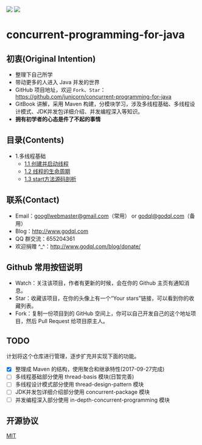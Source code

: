 [![](https://img.shields.io/badge/开源社区-junicorn-green.svg)](https://github.com/junicorn)
[![](https://img.shields.io/badge/license-MIT-000000.svg)](LICENSE)

# concurrent-programming-for-java

## 初衷(Original Intention)

- 整理下自己所学
- 带动更多的人进入 Java 并发的世界
- GitHub 项目地址，欢迎 `Fork`、`Star`：<https://github.com/junicorn/concurrent-programming-for-java>
- GitBook 讲解，采用 Maven 构建，分模块学习，涉及多线程基础、多线程设计模式、JDK并发包详细介绍、并发编程深入等知识。
- **拥有初学者的心态是件了不起的事情**

## 目录(Contents)

- 1.多线程基础
   - [1.1 创建并启动线程](https://dr-lester.gitbooks.io/concurrent-programming-for-java/content/headline/1.1chapter.html)
   - [1.2 线程的生命周期](https://dr-lester.gitbooks.io/concurrent-programming-for-java/content/headline/1.2chapter.html)
   - [1.3 start方法源码剖析](https://dr-lester.gitbooks.io/concurrent-programming-for-java/content/headline/1.3chapter.html)

## 联系(Contact)

- Email：googllwebmaster@gmail.com（常用） or godql@godql.com（备用）
- Blog：<http://www.godql.com>
- QQ 群交流：655204361
- 欢迎捐赠 ^_^：<http://www.godql.com/blog/donate/>

## Github 常用按钮说明

- Watch：关注该项目，作者有更新的时候，会在你的 Github 主页有通知消息。
- Star：收藏该项目，在你的头像上有一个“Your stars”链接，可以看到你的收藏列表。
- Fork：复制一份项目到的 GitHub 空间上，你可以自己开发自己的这个地址项目，然后 Pull Request 给项目原主人。

## TODO

计划将这个仓库进行管理，逐步扩充并实现下面的功能。

* [x] 整理成 Maven 的结构，使用聚合和继承特性(2017-09-27完成)
* [ ] 多线程基础部分使用 thread-basis 模块(日暂完善)
* [ ] 多线程设计模式部分使用 thread-design-pattern 模块
* [ ] JDK并发包详细介绍部分使用 concurrent-package 模块
* [ ] 并发编程深入部分使用 in-depth-concurrent-programming 模块

## 开源协议

[MIT](LICENSE)


<script type="text/javascript">  
    $(document).ready(function() {  
        //为超链接加上target='_blank'属性  
        $('a[href^="http"]').each(function() {  
            $(this).attr('target', '_blank');  
        });  
    });  
</script>  
